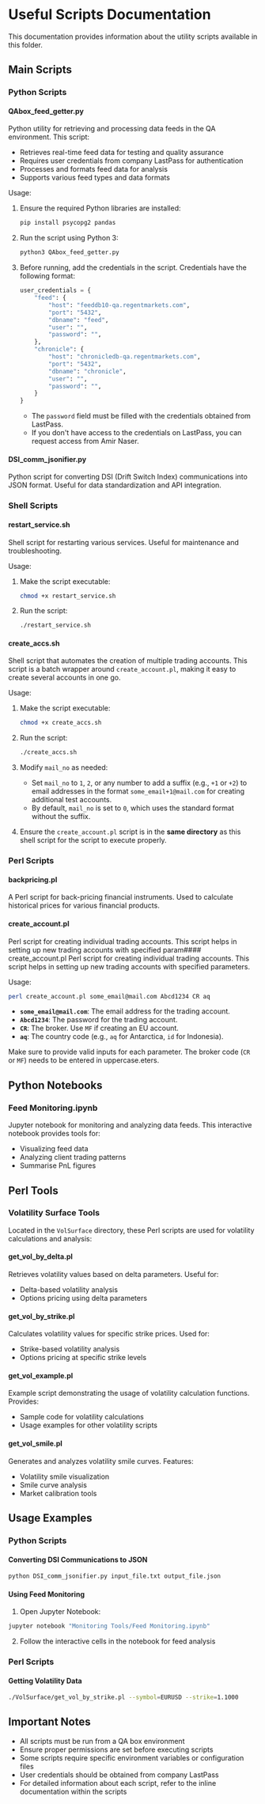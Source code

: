 # Useful Scripts Documentation

This documentation provides information about the utility scripts available in this folder.

## Main Scripts

### Python Scripts



#### QAbox_feed_getter.py
Python utility for retrieving and processing data feeds in the QA environment. This script:
- Retrieves real-time feed data for testing and quality assurance
- Requires user credentials from company LastPass for authentication
- Processes and formats feed data for analysis
- Supports various feed types and data formats

Usage:
1. Ensure the required Python libraries are installed:
   ```bash
   pip install psycopg2 pandas
   ```

2. Run the script using Python 3:
   ```bash
   python3 QAbox_feed_getter.py
   ```

3. Before running, add the credentials in the script. Credentials have the following format:
   ```python
   user_credentials = {
       "feed": {
           "host": "feeddb10-qa.regentmarkets.com",
           "port": "5432",
           "dbname": "feed",
           "user": "",
           "password": "",
       },
       "chronicle": {
           "host": "chronicledb-qa.regentmarkets.com",
           "port": "5432",
           "dbname": "chronicle",
           "user": "",
           "password": "",
       }
   }
   ```
   - The `password` field must be filled with the credentials obtained from LastPass. 
   - If you don't have access to the credentials on LastPass, you can request access from Amir Naser.

#### DSI_comm_jsonifier.py
Python script for converting DSI (Drift Switch Index) communications into JSON format. Useful for data standardization and API integration.


### Shell Scripts

#### restart_service.sh
Shell script for restarting various services. Useful for maintenance and troubleshooting.

Usage:
1. Make the script executable:
   ```bash
   chmod +x restart_service.sh
   ```

2. Run the script:
   ```bash
   ./restart_service.sh
   ```


#### create_accs.sh
Shell script that automates the creation of multiple trading accounts. This script is a batch wrapper around `create_account.pl`, making it easy to create several accounts in one go.

Usage:
1. Make the script executable:
   ```bash
   chmod +x create_accs.sh
   ```

2. Run the script:
   ```bash
   ./create_accs.sh
   ```

3. Modify `mail_no` as needed:
   - Set `mail_no` to `1`, `2`, or any number to add a suffix (e.g., `+1` or `+2`) to email addresses in the format `some_email+1@mail.com` for creating additional test accounts.
   - By default, `mail_no` is set to `0`, which uses the standard format without the suffix.

4. Ensure the `create_account.pl` script is in the **same directory** as this shell script for the script to execute properly.

### Perl Scripts

#### backpricing.pl
A Perl script for back-pricing financial instruments. Used to calculate historical prices for various financial products.

#### create_account.pl
Perl script for creating individual trading accounts. This script helps in setting up new trading accounts with specified param#### create_account.pl
Perl script for creating individual trading accounts. This script helps in setting up new trading accounts with specified parameters.

Usage:
```bash
perl create_account.pl some_email@mail.com Abcd1234 CR aq
```

- **`some_email@mail.com`**: The email address for the trading account.
- **`Abcd1234`**: The password for the trading account.
- **`CR`**: The broker. Use `MF` if creating an EU account.
- **`aq`**: The country code (e.g., `aq` for Antarctica, `id` for Indonesia).

Make sure to provide valid inputs for each parameter. The broker code (`CR` or `MF`) needs to be entered in uppercase.eters.

## Python Notebooks

### Feed Monitoring.ipynb
Jupyter notebook for monitoring and analyzing data feeds. This interactive notebook provides tools for:
- Visualizing feed data
- Analyzing client trading patterns
- Summarise PnL figures

## Perl Tools

### Volatility Surface Tools
Located in the `VolSurface` directory, these Perl scripts are used for volatility calculations and analysis:

#### get_vol_by_delta.pl
Retrieves volatility values based on delta parameters. Useful for:
- Delta-based volatility analysis
- Options pricing using delta parameters

#### get_vol_by_strike.pl
Calculates volatility values for specific strike prices. Used for:
- Strike-based volatility analysis
- Options pricing at specific strike levels

#### get_vol_example.pl
Example script demonstrating the usage of volatility calculation functions. Provides:
- Sample code for volatility calculations
- Usage examples for other volatility scripts

#### get_vol_smile.pl
Generates and analyzes volatility smile curves. Features:
- Volatility smile visualization
- Smile curve analysis
- Market calibration tools

## Usage Examples

### Python Scripts

#### Converting DSI Communications to JSON
```bash
python DSI_comm_jsonifier.py input_file.txt output_file.json
```

#### Using Feed Monitoring
1. Open Jupyter Notebook:
```bash
jupyter notebook "Monitoring Tools/Feed Monitoring.ipynb"
```
2. Follow the interactive cells in the notebook for feed analysis

### Perl Scripts


#### Getting Volatility Data
```bash
./VolSurface/get_vol_by_strike.pl --symbol=EURUSD --strike=1.1000
```


## Important Notes
- All scripts must be run from a QA box environment
- Ensure proper permissions are set before executing scripts
- Some scripts require specific environment variables or configuration files
- User credentials should be obtained from company LastPass
- For detailed information about each script, refer to the inline documentation within the scripts
